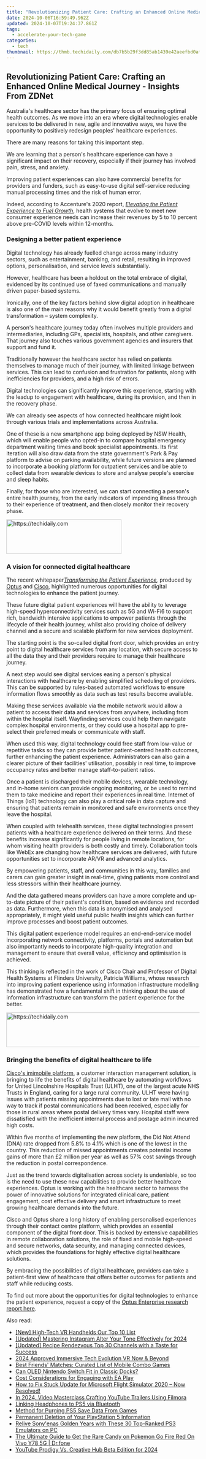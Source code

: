 ```yaml
---
title: "Revolutionizing Patient Care: Crafting an Enhanced Online Medical Journey - Insights From ZDNet"
date: 2024-10-06T16:59:49.962Z
updated: 2024-10-07T19:24:37.861Z
tags:
  - accelerate-your-tech-game
categories:
  - tech
thumbnail: https://thmb.techidaily.com/db7b5b29f3dd85ab1439e42aeefbd0af6cf9e882cf1c9c7fcb2a6858953bbb8e.jpg
---
```


## Revolutionizing Patient Care: Crafting an Enhanced Online Medical Journey - Insights From ZDNet

Australia's healthcare sector has the primary focus of ensuring optimal health outcomes. As we move into an era where digital technologies enable services to be delivered in new, agile and innovative ways, we have the opportunity to positively redesign peoples' healthcare experiences.

There are many reasons for taking this important step. 

We are learning that a person's healthcare experience can have a significant impact on their recovery, especially if their journey has involved pain, stress, and anxiety.

Improving patient experiences can also have commercial benefits for providers and funders, such as easy-to-use digital self-service reducing manual processing times and the risk of human error.

Indeed, according to Accenture's 2020 report, [_Elevating the Patient Experience to Fuel Growth_](https://www.accenture.com/%5Facnmedia/PDF-140/Accenture-Health-Elevate-Patient-Experience-Fuel-Growth%5FSEO.pdf#zoom=40), health systems that evolve to meet new consumer experience needs can increase their revenues by 5 to 10 percent above pre-COVID levels within 12-months.

### **Designing a better patient experience**

Digital technology has already fuelled change across many industry sectors, such as entertainment, banking, and retail, resulting in improved options, personalisation, and service levels substantially.

However, healthcare has been a holdout on the total embrace of digital, evidenced by its continued use of faxed communications and manually driven paper-based systems.

Ironically, one of the key factors behind slow digital adoption in healthcare is also one of the main reasons why it would benefit greatly from a digital transformation – system complexity.

A person's healthcare journey today often involves multiple providers and intermediaries, including GPs, specialists, hospitals, and other caregivers. That journey also touches various government agencies and insurers that support and fund it.

Traditionally however the healthcare sector has relied on patients themselves to manage much of their journey, with limited linkage between services. This can lead to confusion and frustration for patients, along with inefficiencies for providers, and a high risk of errors.

Digital technologies can significantly improve this experience, starting with the leadup to engagement with healthcare, during its provision, and then in the recovery phase.

We can already see aspects of how connected healthcare might look through various trials and implementations across Australia.

One of these is a new smartphone app being deployed by NSW Health, which will enable people who opted-in to compare hospital emergency department waiting times and book specialist appointments. Its first iteration will also draw data from the state government's Park & Pay platform to advise on parking availability, while future versions are planned to incorporate a booking platform for outpatient services and be able to collect data from wearable devices to store and analyse people's exercise and sleep habits.

Finally, for those who are interested, we can start connecting a person's entire health journey, from the early indicators of impending illness through to their experience of treatment, and then closely monitor their recovery phase.

<!-- affiliate ads begin -->
<a href="https://aligracehair.sjv.io/c/5597632/1886044/19272" target="_top" id="1886044">
  <img src="//a.impactradius-go.com/display-ad/19272-1886044" border="0" alt="https://techidaily.com" width="300" height="90"/>
</a>
<img height="0" width="0" src="https://aligracehair.sjv.io/i/5597632/1886044/19272" style="position:absolute;visibility:hidden;" border="0" />
<!-- affiliate ads end -->

### **A vision for connected digital healthcare**

The recent whitepaper[_Transforming the Patient Experience_](https://www.optus.com.au/enterprise/accelerate/communications/the-role-of-digital-in-transforming-the-patient-experience-in-healthcare)_,_ produced by [Optus](https://www.optus.com.au/enterprise) and [Cisco](https://www.cisco.com/c/en%5Fau/index.html), highlighted numerous opportunities for digital technologies to enhance the patient journey.

These future digital patient experiences will have the ability to leverage high-speed hyperconnectivity services such as 5G and Wi-Fi6 to support rich, bandwidth intensive applications to empower patients through the lifecycle of their health journey, whilst also providing choice of delivery channel and a secure and scalable platform for new services deployment.

The starting point is the so-called digital front door, which provides an entry point to digital healthcare services from any location, with secure access to all the data they and their providers require to manage their healthcare journey.

A next step would see digital services easing a person's physical interactions with healthcare by enabling simplified scheduling of providers. This can be supported by rules-based automated workflows to ensure information flows smoothly as data such as test results become available.

Making these services available via the mobile network would allow a patient to access their data and services from anywhere, including from within the hospital itself. Wayfinding services could help them navigate complex hospital environments, or they could use a hospital app to pre-select their preferred meals or communicate with staff.

When used this way, digital technology could free staff from low-value or repetitive tasks so they can provide better patient-centred health outcomes, further enhancing the patient experience. Administrators can also gain a clearer picture of their facilities' utilisation, possibly in real time, to improve occupancy rates and better manage staff-to-patient ratios.

Once a patient is discharged their mobile devices, wearable technology, and in-home seniors can provide ongoing monitoring, or be used to remind them to take medicine and report their experiences in real time. Internet of Things (IoT) technology can also play a critical role in data capture and ensuring that patients remain in monitored and safe environments once they leave the hospital.

When coupled with telehealth services, these digital technologies present patients with a healthcare experience delivered on their terms. And these benefits increase significantly for people living in remote locations, for whom visiting health providers is both costly and timely. Collaboration tools like WebEx are changing how healthcare services are delivered, with future opportunities set to incorporate AR/VR and advanced analytics.

By empowering patients, staff, and communities in this way, families and carers can gain greater insight in real-time, giving patients more control and less stressors within their healthcare journey.

And the data gathered means providers can have a more complete and up-to-date picture of their patient's condition, based on evidence and recorded as data. Furthermore, when this data is anonymised and analysed appropriately, it might yield useful public health insights which can further improve processes and boost patient outcomes. 

This digital patient experience model requires an end-end-service model incorporating network connectivity, platforms, portals and automation but also importantly needs to incorporate high-quality integration and management to ensure that overall value, efficiency and optimisation is achieved.

This thinking is reflected in the work of Cisco Chair and Professor of Digital Health Systems at Flinders University, Patricia Williams, whose research into improving patient experience using information infrastructure modelling has demonstrated how a fundamental shift in thinking about the use of information infrastructure can transform the patient experience for the better.

<!-- affiliate ads begin -->
<a href="https://aidotcom.pxf.io/c/5597632/2134500/19576" target="_top" id="2134500">
  <img src="//a.impactradius-go.com/display-ad/19576-2134500" border="0" alt="https://techidaily.com" width="600" height="90"/>
</a>
<img height="0" width="0" src="https://aidotcom.pxf.io/i/5597632/2134500/19576" style="position:absolute;visibility:hidden;" border="0" />
<!-- affiliate ads end -->

###   **Bringing the benefits of digital healthcare to life**

[Cisco's imimobile platform](https://imimobile.com/resources/customer-stories/united-lincolnshire-hospitals-nhs-trust), a customer interaction management solution, is bringing to life the benefits of digital healthcare by automating workflows for United Lincolnshire Hospitals Trust (ULHT), one of the largest acute NHS Trusts in England, caring for a large rural community. ULHT were having issues with patients missing appointments due to lost or late mail with no way to track if postal communications had been received, especially for those in rural areas where postal delivery times vary. Hospital staff were dissatisfied with the inefficient internal process and postage admin incurred high costs.

Within five months of implementing the new platform, the Did Not Attend (DNA) rate dropped from 5.8% to 4.1% which is one of the lowest in the country. This reduction of missed appointments creates potential income gains of more than £2 million per year as well as 57% cost savings through the reduction in postal correspondence.

Just as the trend towards digitalisation across society is undeniable, so too is the need to use these new capabilities to provide better healthcare experiences. Optus is working with the healthcare sector to harness the power of innovative solutions for integrated clinical care, patient engagement, cost effective delivery and smart infrastructure to meet growing healthcare demands into the future.

Cisco and Optus share a long history of enabling personalised experiences through their contact centre platform, which provides an essential component of the digital front door. This is backed by extensive capabilities in remote collaboration solutions, the role of fixed and mobile high-speed and secure networks, data security, and managing connected devices, which provides the foundations for highly effective digital healthcare solutions.

By embracing the possibilities of digital healthcare, providers can take a patient-first view of healthcare that offers better outcomes for patients and staff while reducing costs. 

To find out more about the opportunities for digital technologies to enhance the patient experience, request a copy of the [Optus Enterprise research report here](https://www.optus.com.au/enterprise/accelerate/communications/the-role-of-digital-in-transforming-the-patient-experience-in-healthcare).

<ins class="adsbygoogle"
     style="display:block"
     data-ad-format="autorelaxed"
     data-ad-client="ca-pub-7571918770474297"
     data-ad-slot="1223367746"></ins>

<ins class="adsbygoogle"
     style="display:block"
     data-ad-client="ca-pub-7571918770474297"
     data-ad-slot="8358498916"
     data-ad-format="auto"
     data-full-width-responsive="true"></ins>

<span class="atpl-alsoreadstyle">Also read:</span>
<div><ul>
<li><a href="https://fox-direct.techidaily.com/new-high-tech-vr-handhelds-our-top-10-list/"><u>[New] High-Tech VR Handhelds Our Top 10 List</u></a></li>
<li><a href="https://instagram-video-recordings.techidaily.com/updated-mastering-instagram-alter-your-tone-effectively-for-2024/"><u>[Updated] Mastering Instagram Alter Your Tone Effectively for 2024</u></a></li>
<li><a href="https://youtube-docs.techidaily.com/ed-recipe-rendezvous-top-30-channels-with-a-taste-for-success/"><u>[Updated] Recipe Rendezvous Top 30 Channels with a Taste for Success</u></a></li>
<li><a href="https://article-helps.techidaily.com/2024-approved-immersive-tech-evolution-vr-now-and-beyond/"><u>2024 Approved Immersive Tech Evolution VR Now & Beyond</u></a></li>
<li><a href="https://games-able.techidaily.com/best-friends-matches-curated-list-of-mobile-combo-games/"><u>Best Friends' Matches: Curated List of Mobile Combo Games</u></a></li>
<li><a href="https://games-able.techidaily.com/can-oled-nintendo-switch-fit-in-classic-docks/"><u>Can OLED Nintendo Switch Fit in Classic Docks?</u></a></li>
<li><a href="https://games-able.techidaily.com/cost-considerations-for-engaging-with-ea-play/"><u>Cost Considerations for Engaging with EA Play</u></a></li>
<li><a href="https://win-able.techidaily.com/how-to-fix-stuck-update-for-microsoft-flight-simulator-2020-now-resolved/"><u>How to Fix Stuck Update for Microsoft Flight Simulator 2020 – Now Resolved!</u></a></li>
<li><a href="https://facebook-video-share.techidaily.com/in-2024-video-masterclass-crafting-youtube-trailers-using-filmora/"><u>In 2024, Video Masterclass Crafting YouTube Trailers Using Filmora</u></a></li>
<li><a href="https://games-able.techidaily.com/linking-headphones-to-ps5-via-bluetooth/"><u>Linking Headphones to PS5 via Bluetooth</u></a></li>
<li><a href="https://games-able.techidaily.com/method-for-purging-ps5-save-data-from-games/"><u>Method for Purging PS5 Save Data From Games</u></a></li>
<li><a href="https://games-able.techidaily.com/permanent-deletion-of-your-playstation-5-information/"><u>Permanent Deletion of Your PlayStation 5 Information</u></a></li>
<li><a href="https://games-able.techidaily.com/relive-sonyenas-golden-years-with-these-30-top-ranked-ps3-emulators-on-pc/"><u>Relive Sony'enas Golden Years with These 30 Top-Ranked PS3 Emulators on PC</u></a></li>
<li><a href="https://change-location.techidaily.com/the-ultimate-guide-to-get-the-rare-candy-on-pokemon-go-fire-red-on-vivo-y78-5g-drfone-by-drfone-virtual-android/"><u>The Ultimate Guide to Get the Rare Candy on Pokemon Go Fire Red On Vivo Y78 5G | Dr.fone</u></a></li>
<li><a href="https://facebook-video-share.techidaily.com/youtube-prodigy-vs-creative-hub-beta-edition-for-2024/"><u>YouTube Prodigy Vs. Creative Hub Beta Edition for 2024</u></a></li>
</ul></div>

